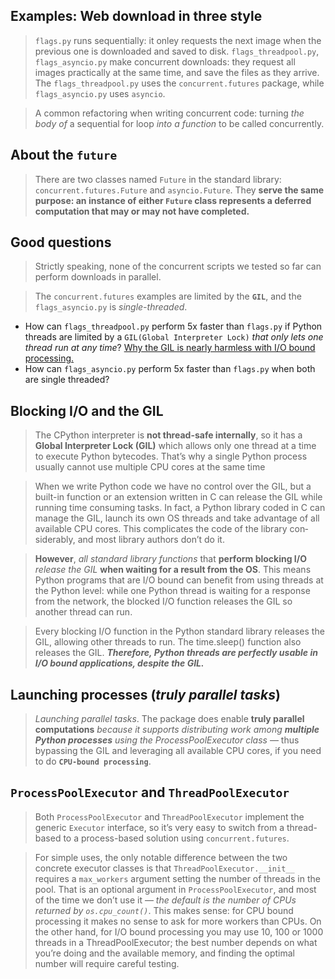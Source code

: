 ## Examples: Web download in three style
> `flags.py` runs sequentially: it onley requests the next image when the previous one is downloaded and saved to disk.
> `flags_threadpool.py`, `flags_asyncio.py` make concurrent downloads: they request all images practically at the same time, and save the files as they arrive.
> The `flags_threadpool.py` uses the `concurrent.futures` package, while `flags_asyncio.py` uses `asyncio`.

> A common refactoring when writing concurrent code: turning _the body of_ a sequential for loop _into a function_ to be called concurrently.

## About the `future`
> There are two classes named `Future` in the standard library: `concurrent.futures.Future` and `asyncio.Future`. 
> They **serve the same purpose: an instance of either `Future` class represents a deferred computation that may or may not have completed.**

## Good questions
> Strictly speaking, none of the concurrent scripts we tested so far can perform downloads in parallel.

> The `concurrent.futures` examples are limited by the **`GIL`**, and the `flags_asyncio.py` is _single-threaded_.

- How can `flags_threadpool.py` perform 5x faster than `flags.py` if Python threads are limited by a `GIL(Global Interpreter Lock)` _that only lets one thread run at any time_? [Why the GIL is nearly harmless with I/O bound processing.](#blocking-io-and-the-gil)
- How can `flags_asyncio.py` perform 5x faster than `flags.py` when both are single threaded?

## Blocking I/O and the GIL
> The CPython interpreter is **not thread-safe internally**, 
> so it has a **Global Interpreter Lock (GIL)** which allows only one thread at a time to execute Python bytecodes. 
> That’s why a single Python process usually cannot use multiple CPU cores at the same time

> When we write Python code we have no control over the GIL, but a built-in function or an extension written in C can release the GIL while running time consuming tasks. In fact, a Python library coded in C can manage the GIL, launch its own OS threads and take advantage of all available CPU cores. This complicates the code of the library con‐ siderably, and most library authors don’t do it.

> **However**, _all standard library functions_ that **perform blocking I/O** _release the GIL_ **when waiting for a result from the OS**. This means Python programs that are I/O bound can benefit from using threads at the Python level: while one Python thread is waiting for a response from the network, the blocked I/O function releases the GIL so another thread can run.

> Every blocking I/O function in the Python standard library releases the GIL, allowing other threads to run. The time.sleep() function also releases the GIL. _**Therefore, Python threads are perfectly usable in I/O bound applications, despite the GIL.**_

## Launching processes (_truly parallel tasks_)
> _Launching parallel tasks_. The package does enable **truly parallel computations** _because it supports distributing work among **multiple Python processes** using the ProcessPoolExecutor class_ — thus bypassing the GIL and leveraging all available CPU cores, if you need to do **`CPU-bound processing`**.

## `ProcessPoolExecutor` and `ThreadPoolExecutor`
> Both `ProcessPoolExecutor` and `ThreadPoolExecutor` implement the generic `Executor` interface, so it’s very easy to switch from a thread-based to a process-based solution using `concurrent.futures`.

> For simple uses, the only notable difference between the two concrete executor classes is that `ThreadPoolExecutor.__init__ ` requires a `max_workers` argument setting the number of threads in the pool. That is an optional argument in `ProcessPoolExecutor`, and most of the time we don’t use it — _the default is the number of CPUs returned by `os.cpu_count()`_. This makes sense: for CPU bound processing it makes no sense to ask for more workers than CPUs. On the other hand, for I/O bound processing you may use 10, 100 or 1000 threads in a ThreadPoolExecutor; the best number depends on what you’re doing and the available memory, and finding the optimal number will require careful testing.

